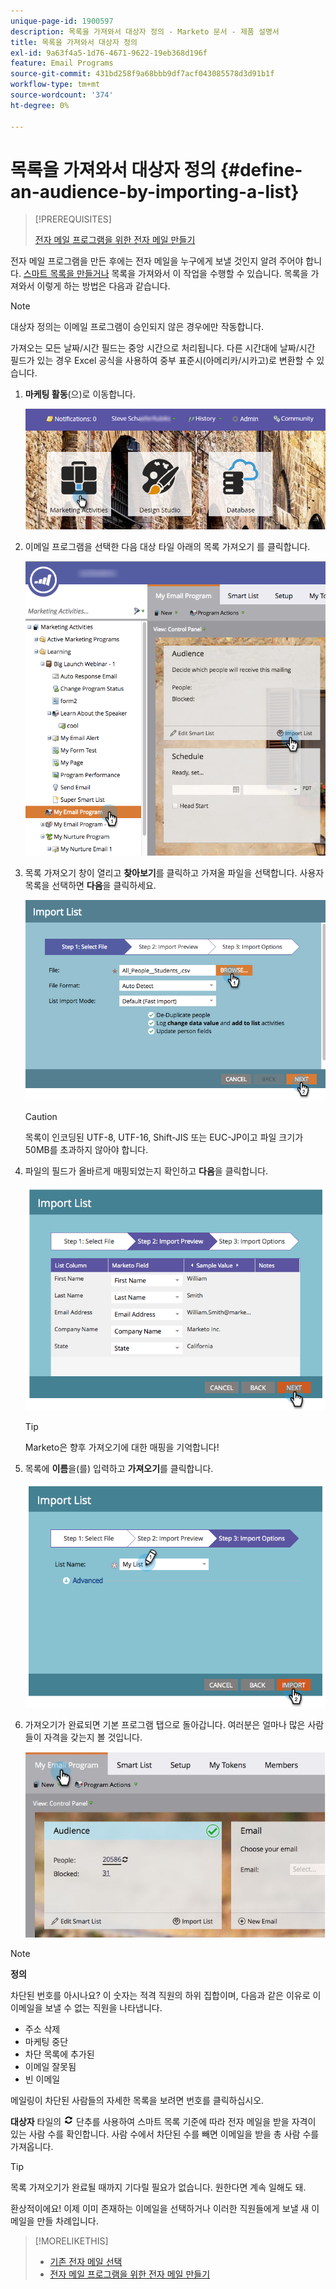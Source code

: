 ```yaml
---
unique-page-id: 1900597
description: 목록을 가져와서 대상자 정의 - Marketo 문서 - 제품 설명서
title: 목록을 가져와서 대상자 정의
exl-id: 9a63f4a5-1d76-4671-9622-19eb368d196f
feature: Email Programs
source-git-commit: 431bd258f9a68bbb9df7acf043085578d3d91b1f
workflow-type: tm+mt
source-wordcount: '374'
ht-degree: 0%

---
```


# 목록을 가져와서 대상자 정의 {#define-an-audience-by-importing-a-list}

>[!PREREQUISITES]
>
>[전자 메일 프로그램을 위한 전자 메일 만들기](/help/marketo/product-docs/email-marketing/email-programs/email-program-actions/create-an-email-for-an-email-program.md)

전자 메일 프로그램을 만든 후에는 전자 메일을 누구에게 보낼 것인지 알려 주어야 합니다. [스마트 목록을 만들거나](/help/marketo/product-docs/core-marketo-concepts/smart-lists-and-static-lists/creating-a-smart-list/create-a-smart-list.md) 목록을 가져와서 이 작업을 수행할 수 있습니다. 목록을 가져와서 이렇게 하는 방법은 다음과 같습니다.

>[!NOTE]
>
>대상자 정의는 이메일 프로그램이 승인되지 않은 경우에만 작동합니다.
>
>가져오는 모든 날짜/시간 필드는 중앙 시간으로 처리됩니다. 다른 시간대에 날짜/시간 필드가 있는 경우 Excel 공식을 사용하여 중부 표준시(아메리카/시카고)로 변환할 수 있습니다.

1. **마케팅 활동**(으)로 이동합니다.

   ![](assets/login-marketing-activities-1.png)

1. 이메일 프로그램을 선택한 다음 대상 타일 아래의 목록 가져오기 를 클릭합니다.

   ![](assets/importlist.png)

1. 목록 가져오기 창이 열리고 **찾아보기**&#x200B;를 클릭하고 가져올 파일을 선택합니다. 사용자 목록을 선택하면 **다음**&#x200B;을 클릭하세요.

   ![](assets/importlist1.png)

   >[!CAUTION]
   >
   >목록이 인코딩된 UTF-8, UTF-16, Shift-JIS 또는 EUC-JP이고 파일 크기가 50MB를 초과하지 않아야 합니다.

1. 파일의 필드가 올바르게 매핑되었는지 확인하고 **다음**&#x200B;을 클릭합니다.

   ![](assets/image2014-9-12-11-3a10-3a7.png)

   >[!TIP]
   >
   >Marketo은 향후 가져오기에 대한 매핑을 기억합니다!

1. 목록에 **이름**&#x200B;을(를) 입력하고 **가져오기**&#x200B;를 클릭합니다.

   ![](assets/image2014-9-12-11-3a10-3a13.png)

1. 가져오기가 완료되면 기본 프로그램 탭으로 돌아갑니다. 여러분은 얼마나 많은 사람들이 자격을 갖는지 볼 것입니다.

   ![](assets/myemailprogram-1.jpg)

>[!NOTE]
>
>**정의**
>
>차단된 번호를 아시나요? 이 숫자는 적격 직원의 하위 집합이며, 다음과 같은 이유로 이 이메일을 보낼 수 없는 직원을 나타냅니다.
>
>* 주소 삭제
>* 마케팅 중단
>* 차단 목록에 추가된
>* 이메일 잘못됨
>* 빈 이메일
>
>메일링이 차단된 사람들의 자세한 목록을 보려면 번호를 클릭하십시오.
>
>**대상자** 타일의 ![—](assets/image2014-10-23-16-3a32-3a36-1.png) 단추를 사용하여 스마트 목록 기준에 따라 전자 메일을 받을 자격이 있는 사람 수를 확인합니다. 사람 수에서 차단된 수를 빼면 이메일을 받을 총 사람 수를 가져옵니다.

>[!TIP]
>
>목록 가져오기가 완료될 때까지 기다릴 필요가 없습니다. 원한다면 계속 일해도 돼.

환상적이에요! 이제 이미 존재하는 이메일을 선택하거나 이러한 직원들에게 보낼 새 이메일을 만들 차례입니다.

>[!MORELIKETHIS]
>
>* [기존 전자 메일 선택](/help/marketo/product-docs/email-marketing/email-programs/email-program-actions/choose-an-existing-email.md)
>* [전자 메일 프로그램을 위한 전자 메일 만들기](/help/marketo/product-docs/email-marketing/email-programs/email-program-actions/create-an-email-for-an-email-program.md)
